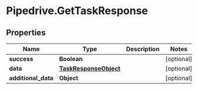 # Pipedrive.GetTaskResponse

## Properties

Name | Type | Description | Notes
------------ | ------------- | ------------- | -------------
**success** | **Boolean** |  | [optional] 
**data** | [**TaskResponseObject**](TaskResponseObject.md) |  | [optional] 
**additional_data** | **Object** |  | [optional] 



